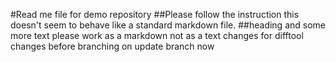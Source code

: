 #Read me file for demo repository
##Please follow the instruction
this doesn't seem to behave like a standard markdown file.
##heading and some more text
please work as a markdown not as a text
changes for difftool
changes before branching
on update branch now
